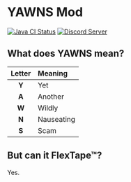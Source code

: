 # YAWNS Mod

[![Java CI Status](https://github.com/AlexApps99/yawns/workflows/Java%20CI/badge.svg)](https://github.com/AlexApps99/yawns/actions)
[![Discord Server](https://img.shields.io/discord/621498188251004950?logo=discord&logoColor=white)](https://discord.gg/wdW4tyq)

## What does YAWNS mean?
| Letter | Meaning    |
|:------:|:---------- |
| **Y**  | Yet        |
| **A**  | Another    |
| **W**  | Wildly     |
| **N**  | Nauseating |
| **S**  | Scam       |

## But can it FlexTape™?
Yes.

